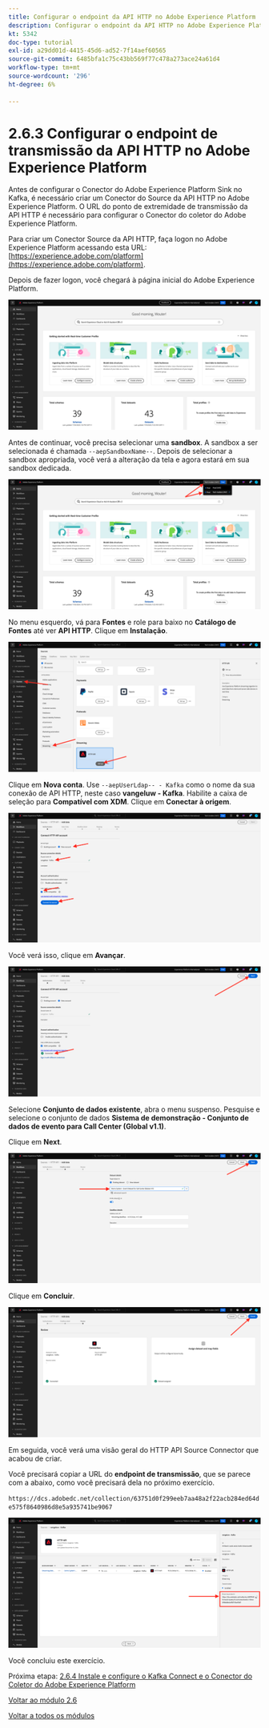 ```yaml
---
title: Configurar o endpoint da API HTTP no Adobe Experience Platform
description: Configurar o endpoint da API HTTP no Adobe Experience Platform
kt: 5342
doc-type: tutorial
exl-id: a29dd01d-4415-45d6-ad52-7f14aef60565
source-git-commit: 6485bfa1c75c43bb569f77c478a273ace24a61d4
workflow-type: tm+mt
source-wordcount: '296'
ht-degree: 6%

---
```


# 2.6.3 Configurar o endpoint de transmissão da API HTTP no Adobe Experience Platform

Antes de configurar o Conector do Adobe Experience Platform Sink no Kafka, é necessário criar um Conector do Source da API HTTP no Adobe Experience Platform. O URL do ponto de extremidade de transmissão da API HTTP é necessário para configurar o Conector do coletor do Adobe Experience Platform.

Para criar um Conector Source da API HTTP, faça logon no Adobe Experience Platform acessando esta URL: [https://experience.adobe.com/platform](https://experience.adobe.com/platform).

Depois de fazer logon, você chegará à página inicial do Adobe Experience Platform.

![Assimilação de dados](./../../../modules/datacollection/module1.2/images/home.png)

Antes de continuar, você precisa selecionar uma **sandbox**. A sandbox a ser selecionada é chamada ``--aepSandboxName--``. Depois de selecionar a sandbox apropriada, você verá a alteração da tela e agora estará em sua sandbox dedicada.

![Assimilação de dados](./../../../modules/datacollection/module1.2/images/sb1.png)

No menu esquerdo, vá para **Fontes** e role para baixo no **Catálogo de Fontes** até ver **API HTTP**. Clique em **Instalação**.

![Assimilação de dados](./images/kaep1.png)

Clique em **Nova conta**. Use `--aepUserLdap-- - Kafka` como o nome da sua conexão de API HTTP, neste caso **vangeluw - Kafka**. Habilite a caixa de seleção para **Compatível com XDM**. Clique em **Conectar à origem**.

![Assimilação de dados](./images/kaep2.png)

Você verá isso, clique em **Avançar**.

![Assimilação de dados](./images/kaep3.png)

Selecione **Conjunto de dados existente**, abra o menu suspenso. Pesquise e selecione o conjunto de dados **Sistema de demonstração - Conjunto de dados de evento para Call Center (Global v1.1)**.

Clique em **Next**.

![Assimilação de dados](./images/kaep4.png)

Clique em **Concluir**.

![Assimilação de dados](./images/kaep8.png)

Em seguida, você verá uma visão geral do HTTP API Source Connector que acabou de criar.

Você precisará copiar a URL do **endpoint de transmissão**, que se parece com a abaixo, como você precisará dela no próximo exercício.

`https://dcs.adobedc.net/collection/63751d0f299eeb7aa48a2f22acb284ed64de575f8640986d8e5a935741be9067`

![Assimilação de dados](./images/kaep9.png)

Você concluiu este exercício.

Próxima etapa: [2.6.4 Instale e configure o Kafka Connect e o Conector do Coletor do Adobe Experience Platform](./ex4.md)

[Voltar ao módulo 2.6](./aep-apache-kafka.md)

[Voltar a todos os módulos](../../../overview.md)
